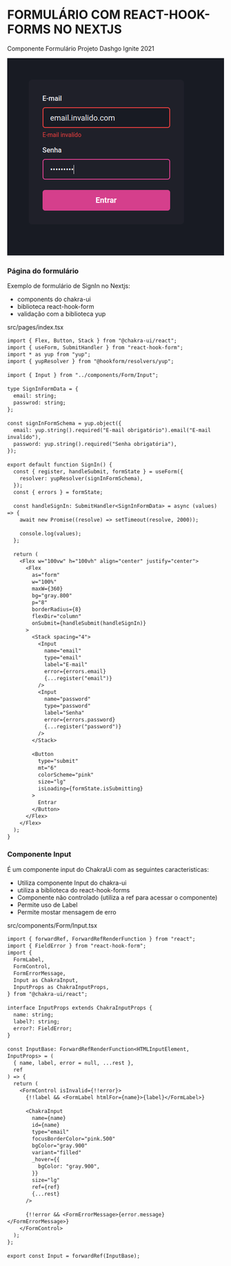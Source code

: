 # FORMULÁRIO COM REACT-HOOK-FORMS NO NEXTJS

Componente Formulário
Projeto Dashgo
Ignite 2021

![Form Dashgo](./assets/form-dashgo.png)

### Página do formulário

Exemplo de formulário de SignIn no Nextjs:

- components do chakra-ui
- biblioteca react-hook-form
- validação com a biblioteca yup

src/pages/index.tsx

```tsx
import { Flex, Button, Stack } from "@chakra-ui/react";
import { useForm, SubmitHandler } from "react-hook-form";
import * as yup from "yup";
import { yupResolver } from "@hookform/resolvers/yup";

import { Input } from "../components/Form/Input";

type SignInFormData = {
  email: string;
  passwrod: string;
};

const signInFormSchema = yup.object({
  email: yup.string().required("E-mail obrigatório").email("E-mail invalído"),
  password: yup.string().required("Senha obrigatória"),
});

export default function SignIn() {
  const { register, handleSubmit, formState } = useForm({
    resolver: yupResolver(signInFormSchema),
  });
  const { errors } = formState;

  const handleSignIn: SubmitHandler<SignInFormData> = async (values) => {
    await new Promise((resolve) => setTimeout(resolve, 2000));

    console.log(values);
  };

  return (
    <Flex w="100vw" h="100vh" align="center" justify="center">
      <Flex
        as="form"
        w="100%"
        maxW={360}
        bg="gray.800"
        p="8"
        borderRadius={8}
        flexDir="column"
        onSubmit={handleSubmit(handleSignIn)}
      >
        <Stack spacing="4">
          <Input
            name="email"
            type="email"
            label="E-mail"
            error={errors.email}
            {...register("email")}
          />
          <Input
            name="password"
            type="password"
            label="Senha"
            error={errors.password}
            {...register("password")}
          />
        </Stack>

        <Button
          type="submit"
          mt="6"
          colorScheme="pink"
          size="lg"
          isLoading={formState.isSubmitting}
        >
          Entrar
        </Button>
      </Flex>
    </Flex>
  );
}
```

### Componente Input

É um componente input do ChakraUi com as seguintes caracteristicas:

- Utiliza componente Input do chakra-ui
- utiliza a biblioteca do react-hook-forms
- Componente não controlado (utiliza a ref para acessar o componente)
- Permite uso de Label
- Permite mostar mensagem de erro

src/components/Form/Input.tsx

```tsx
import { forwardRef, ForwardRefRenderFunction } from "react";
import { FieldError } from "react-hook-form";
import {
  FormLabel,
  FormControl,
  FormErrorMessage,
  Input as ChakraInput,
  InputProps as ChakraInputProps,
} from "@chakra-ui/react";

interface InputProps extends ChakraInputProps {
  name: string;
  label?: string;
  error?: FieldError;
}

const InputBase: ForwardRefRenderFunction<HTMLInputElement, InputProps> = (
  { name, label, error = null, ...rest },
  ref
) => {
  return (
    <FormControl isInvalid={!!error}>
      {!!label && <FormLabel htmlFor={name}>{label}</FormLabel>}

      <ChakraInput
        name={name}
        id={name}
        type="email"
        focusBorderColor="pink.500"
        bgColor="gray.900"
        variant="filled"
        _hover={{
          bgColor: "gray.900",
        }}
        size="lg"
        ref={ref}
        {...rest}
      />

      {!!error && <FormErrorMessage>{error.message}</FormErrorMessage>}
    </FormControl>
  );
};

export const Input = forwardRef(InputBase);
```
